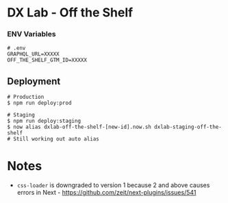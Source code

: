# DX Lab - Off the Shelf

### ENV Variables

```
# .env
GRAPHQL_URL=XXXXX
OFF_THE_SHELF_GTM_ID=XXXXX
```

## Deployment

```
# Production
$ npm run deploy:prod

# Staging
$ npm run deploy:staging
$ now alias dxlab-off-the-shelf-[new-id].now.sh dxlab-staging-off-the-shelf
# Still working out auto alias
```

# Notes

- `css-loader` is downgraded to version 1 because 2 and above causes errors in Next - https://github.com/zeit/next-plugins/issues/541
